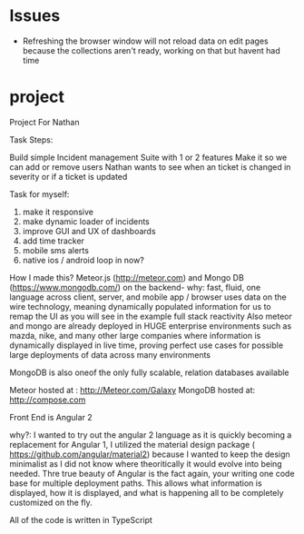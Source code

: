 # Issues

- Refreshing the browser window will not reload data on edit pages because the collections aren't ready, working on that but havent had time


# project

Project For Nathan

Task Steps:

Build simple Incident management Suite with 1 or 2 features
Make it so we can add or remove users
Nathan wants to see when an ticket is changed in severity or if a ticket is updated

Task for myself: 
1. make it responsive 
2. make dynamic loader of incidents 
3. improve GUI and UX of dashboards 
4. add time tracker 
5. mobile sms alerts 
6. native ios / android loop in now?

How I made this? Meteor.js (http://meteor.com) and Mongo DB (https://www.mongodb.com/) on the backend- why: fast, fluid, one language across client, server, and mobile app / browser uses data on the wire technology, meaning dynamically populated information for us to remap the UI as you will see in the example full stack reactivity Also meteor and mongo are already deployed in HUGE enterprise environments such as mazda, nike, and many other large companies where information is dynamically displayed in live time, proving perfect use cases for possible large deployments of data across many environments

MongoDB is also oneof the only fully scalable, relation databases available

Meteor hosted at : http://Meteor.com/Galaxy MongoDB hosted at: http://compose.com

Front End is Angular 2

why?: I wanted to try out the angular 2 language as it is quickly becoming a replacement for Angular 1, I utilized the material design package ( https://github.com/angular/material2) because I wanted to keep the design minimalist as I did not know where theoritically it would evolve into being needed. Thre true beauty of Angular is the fact again, your writing one code base for multiple deployment paths. This allows what information is displayed, how it is displayed, and what is happening all to be completely customized on the fly.

All of the code is written in TypeScript
